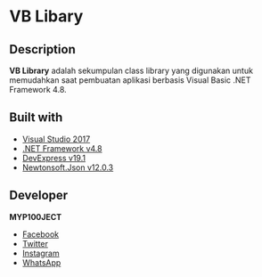 # VB Libary
## Description
**VB Library** adalah sekumpulan class library yang digunakan untuk memudahkan saat pembuatan aplikasi berbasis Visual Basic .NET Framework 4.8.

## Built with
- [Visual Studio 2017](https://visualstudio.microsoft.com/)
- [.NET Framework v4.8](https://dotnet.microsoft.com/download/dotnet-framework/net48)
- [DevExpress v19.1](https://www.devexpress.com/)
- [Newtonsoft.Json v12.0.3](https://www.newtonsoft.com/json)

## Developer
**MYP100JECT**
- [Facebook](https://facebook.com/myp100ject)
- [Twitter](https://twitter.com/myp100ject)
- [Instagram](https://instagram.com/myp100ject)
- [WhatsApp](https://api.whatsapp.com/send?phone=6282269280144)
